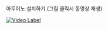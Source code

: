 아두이노 설치하기 (그림 클릭시 동영상 재생)

[![Video Label](https://i9.ytimg.com/vi/KltJBoFrY-I/mq1.jpg?sqp=CLjjuJAG&rs=AOn4CLCHsC2l_aDaYGk4pGljEExmu9r4uw)](https://youtu.be/KltJBoFrY-I)
